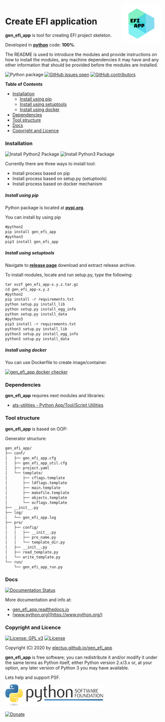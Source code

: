 <img align="right" src="https://github.com/electux/gen_efi_app/blob/dev/docs/gen_efi_app_logo.png" width="25%">

# Create EFI application

**gen_efi_app** is tool for creating EFI project skeleton.

Developed in **[python](https://www.python.org/)** code: **100%**.

The README is used to introduce the modules and provide instructions on
how to install the modules, any machine dependencies it may have and any
other information that should be provided before the modules are installed.

![Python package](https://github.com/electux/gen_efi_app/workflows/Python%20package%20gen_efi_app/badge.svg?branch=master) [![GitHub issues open](https://img.shields.io/github/issues/electux/gen_efi_app.svg)](https://github.com/electux/gen_efi_app/issues) [![GitHub contributors](https://img.shields.io/github/contributors/electux/gen_efi_app.svg)](https://github.com/electux/gen_efi_app/graphs/contributors)

<!-- START doctoc generated TOC please keep comment here to allow auto update -->
<!-- DON'T EDIT THIS SECTION, INSTEAD RE-RUN doctoc TO UPDATE -->
**Table of Contents**

- [Installation](#installation)
    - [Install using pip](#install-using-pip)
    - [Install using setuptools](#install-using-setuptools)
    - [Install using docker](#install-using-docker)
- [Dependencies](#dependencies)
- [Tool structure](#tool-structure)
- [Docs](#docs)
- [Copyright and Licence](#copyright-and-licence)

<!-- END doctoc generated TOC please keep comment here to allow auto update -->

### Installation

![Install Python2 Package](https://github.com/electux/gen_efi_app/workflows/Install%20Python2%20Package%20gen_efi_app/badge.svg?branch=master) ![Install Python3 Package](https://github.com/electux/gen_efi_app/workflows/Install%20Python3%20Package%20gen_efi_app/badge.svg?branch=master)

Currently there are three ways to install tool:
* Install process based on pip
* Install process based on setup.py (setuptools)
* Install process based on docker mechanism

##### Install using pip

Python package is located at **[pypi.org](https://pypi.org/project/gen_efi_app/)**.

You can install by using pip
```
#python2
pip install gen_efi_app
#python3
pip3 install gen_efi_app
```

##### Install using setuptools

Navigate to **[release page](https://github.com/electux/gen_efi_app/releases)** download and extract release archive.

To install modules, locate and run setup.py, type the following:
```
tar xvzf gen_efi_app-x.y.z.tar.gz
cd gen_efi_app-x.y.z
#python2
pip install -r requirements.txt
python setup.py install_lib
python setup.py install_egg_info
python setup.py install_data
#python3
pip3 install -r requirements.txt
python3 setup.py install_lib
python3 setup.py install_egg_info
python3 setup.py install_data
```

##### Install using docker

You can use Dockerfile to create image/container.

[![gen_efi_app docker checker](https://github.com/electux/gen_efi_app/workflows/gen_efi_app%20docker%20checker/badge.svg)](https://github.com/electux/gen_efi_app/actions?query=workflow%3A%22gen_efi_app+docker+checker%22)

### Dependencies

**gen_efi_app** requires next modules and libraries:

* [ats-utilities - Python App/Tool/Script Utilities](https://electux.github.io/ats_utilities)

### Tool structure

**gen_efi_app** is based on OOP:

Generator structure:

```
gen_efi_app/
├── conf/
│   ├── gen_efi_app.cfg
│   ├── gen_efi_app_util.cfg
│   ├── project.yaml
│   └── template/
│       ├── cflags.template
│       ├── ldflags.template
│       ├── main.template
│       ├── makefile.template
│       ├── objects.template
│       └── ocflags.template
├── __init__.py
├── log/
│   └── gen_efi_app.log
├── pro/
│   ├── config/
│   │   ├── __init__.py
│   │   ├── pro_name.py
│   │   └── template_dir.py
│   ├── __init__.py
│   ├── read_template.py
│   └── write_template.py
└── run/
    └── gen_efi_app_run.py
```

### Docs

[![Documentation Status](https://readthedocs.org/projects/gen_efi_app/badge/?version=latest)](https://gen_efi_app.readthedocs.io/projects/gen_efi_app/en/latest/?badge=latest)

More documentation and info at:
* [gen_efi_app.readthedocs.io](https://gen_efi_app.readthedocs.io/en/latest/)
* [www.python.org](https://www.python.org/)

### Copyright and Licence

[![License: GPL v3](https://img.shields.io/badge/License-GPLv3-blue.svg)](https://www.gnu.org/licenses/gpl-3.0) [![License](https://img.shields.io/badge/License-Apache%202.0-blue.svg)](https://opensource.org/licenses/Apache-2.0)

Copyright (C) 2020 by [electux.github.io/gen_efi_app](https://electux.github.io/gen_efi_app/)

**gen_efi_app** is free software; you can redistribute it and/or modify
it under the same terms as Python itself, either Python version 2.x/3.x or,
at your option, any later version of Python 3 you may have available.

Lets help and support PSF.

[![Python Software Foundation](https://raw.githubusercontent.com/electux/gen_efi_app/dev/docs/psf-logo-alpha.png)](https://www.python.org/psf/)

[![Donate](https://www.paypalobjects.com/en_US/i/btn/btn_donateCC_LG.gif)](https://psfmember.org/index.php?q=civicrm/contribute/transact&reset=1&id=2)
